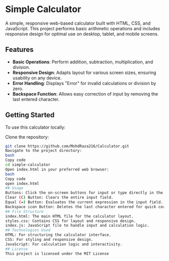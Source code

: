 # Simple Calculator

A simple, responsive web-based calculator built with HTML, CSS, and JavaScript. This project performs basic arithmetic operations and includes responsive design for optimal use on desktop, tablet, and mobile screens.

## Features

- **Basic Operations**: Perform addition, subtraction, multiplication, and division.
- **Responsive Design**: Adapts layout for various screen sizes, ensuring usability on any device.
- **Error Handling**: Displays "Error" for invalid calculations or division by zero.
- **Backspace Function**: Allows easy correction of input by removing the last entered character.

## Getting Started

To use this calculator locally:

Clone the repository:
   ```bash
   git clone https://github.com/MohdRaza216/Calculator.git
Navigate to the project directory:
bash
Copy code
cd simple-calculator
Open index.html in your preferred web browser:
bash
Copy code
open index.html
## Usage
Buttons: Click the on-screen buttons for input or type directly in the input field if using keyboard.
Clear (C) Button: Clears the entire input field.
Equal (=) Button: Evaluates the current expression in the input field.
Backspace icon Button: Deletes the last character entered for quick corrections.
## File Structure
index.html: The main HTML file for the calculator layout.
styles.css: Contains CSS for layout and responsive design.
index.js: JavaScript file to handle input and calculation logic.
## Technologies Used
HTML: For structuring the calculator interface.
CSS: For styling and responsive design.
JavaScript: For calculation logic and interactivity.
## License
This project is licensed under the MIT License 
